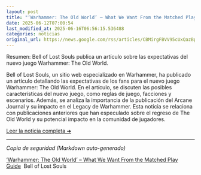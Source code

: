 ```yaml
---
layout: post
title: "‘Warhammer: The Old World’ – What We Want From the Matched Play Guide - Bell of Lost Souls"
date: 2025-06-12T07:00:54
last_modified_at: 2025-06-16T06:56:15.536488
categories: noticias
original_url: https://news.google.com/rss/articles/CBMirgFBVV95cUxQazBpal9GWkxTeTh3ZzFYSThvR0laZmlYT1NERFFBRkR4VWhYWFJQVF82SFBxZV81V0NnVHplYnNwaEZiWXRPenRjUXNmbG9tTVdlb2dtdHF2aVFVcndZcExMS2Z2b2ZPZm1DZzBDbTdmZ3FHY3ZCaDFHMWloODh6U1dVMTZvS1FQaS1ObG16RjVnRThTbGYxYzlXNE1wR3F0aGd1ZWlJSTJ1cG03akE?oc=5
---
```


Resumen: Bell of Lost Souls publica un artículo sobre las expectativas del nuevo juego Warhammer: The Old World.

Bell of Lost Souls, un sitio web especializado en Warhammer, ha publicado un artículo detallando las expectativas de los fans para el nuevo juego Warhammer: The Old World. En el artículo, se discuten las posibles características del nuevo juego, como reglas de juego, facciones y escenarios. Además, se analiza la importancia de la publicación del Arcane Journal y su impacto en el Legacy de Warhammer. Esta noticia se relaciona con publicaciones anteriores que han especulado sobre el regreso de The Old World y su potencial impacto en la comunidad de jugadores.

[Leer la noticia completa ➜](https://news.google.com/rss/articles/CBMirgFBVV95cUxQazBpal9GWkxTeTh3ZzFYSThvR0laZmlYT1NERFFBRkR4VWhYWFJQVF82SFBxZV81V0NnVHplYnNwaEZiWXRPenRjUXNmbG9tTVdlb2dtdHF2aVFVcndZcExMS2Z2b2ZPZm1DZzBDbTdmZ3FHY3ZCaDFHMWloODh6U1dVMTZvS1FQaS1ObG16RjVnRThTbGYxYzlXNE1wR3F0aGd1ZWlJSTJ1cG03akE?oc=5)

---
*Copia de seguridad (Markdown auto-generado)*

[‘Warhammer: The Old World’ – What We Want From the Matched Play Guide](https://news.google.com/rss/articles/CBMirgFBVV95cUxQazBpal9GWkxTeTh3ZzFYSThvR0laZmlYT1NERFFBRkR4VWhYWFJQVF82SFBxZV81V0NnVHplYnNwaEZiWXRPenRjUXNmbG9tTVdlb2dtdHF2aVFVcndZcExMS2Z2b2ZPZm1DZzBDbTdmZ3FHY3ZCaDFHMWloODh6U1dVMTZvS1FQaS1ObG16RjVnRThTbGYxYzlXNE1wR3F0aGd1ZWlJSTJ1cG03akE?oc=5)  Bell of Lost Souls
